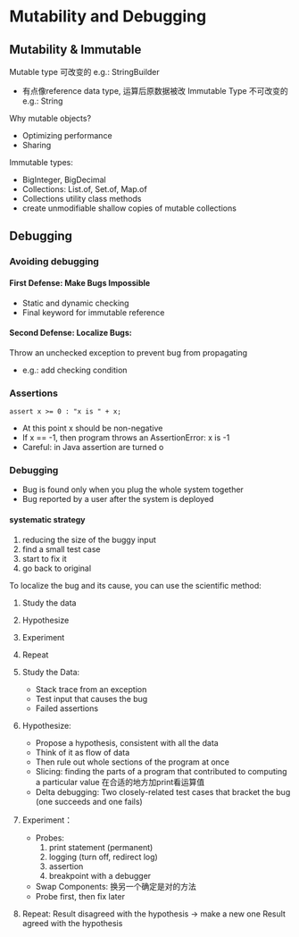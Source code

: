 # Mutability and Debugging

## Mutability & Immutable
Mutable type 可改变的 e.g.: StringBuilder
+ 有点像reference data type, 运算后原数据被改
Immutable Type 不可改变的 e.g.: String

Why mutable objects?
+ Optimizing performance
+ Sharing

Immutable types:
+ BigInteger, BigDecimal
+ Collections: List.of, Set.of, Map.of
+ Collections utility class methods
+ create unmodifiable shallow copies of mutable collections

## Debugging

### Avoiding debugging
#### First Defense: Make Bugs Impossible
+ Static and dynamic checking
+ Final keyword for immutable reference
#### Second Defense: Localize Bugs:
Throw an unchecked exception to prevent bug from propagating
+ e.g.: add checking condition

### Assertions
`assert x >= 0 : "x is " + x;`
+ At this point x should be non-negative
+ If x == -1, then program throws an AssertionError: x is -1
+ Careful: in Java assertion are turned o

### Debugging
+ Bug is found only when you plug the whole system together
+ Bug reported by a user after the system is deployed

#### systematic strategy 
1. reducing the size of the buggy input
2. find a small test case
3. start to fix it
4. go back to original

To localize the bug and its cause, you can use the scientific method:
1. Study the data
2. Hypothesize
3. Experiment
4. Repeat

1. Study the Data:
   + Stack trace from an exception
   + Test input that causes the bug
   + Failed assertions
2. Hypothesize:
   + Propose a hypothesis, consistent with all the data
   + Think of it as flow of data
   + Then rule out whole sections of the program at once
   + Slicing: finding the parts of a program that contributed to computing a particular value 在合适的地方加print看运算值
   + Delta debugging: Two closely-related test cases that bracket the bug (one succeeds and one fails)
3. Experiment：
   + Probes:
      1. print statement (permanent)
      2. logging (turn off, redirect log)
      3. assertion
      4. breakpoint with a debugger
   + Swap Components: 换另一个确定是对的方法
   + Probe first, then fix later
4. Repeat:
   Result disagreed with the hypothesis -> make a new one
   Result agreed with the hypothesis